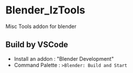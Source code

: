 # Blender_IzTools
Misc Tools addon for blender




## Build by VSCode

* Install an addon : "Blender Development"
* Command Palette : `>Blender: Build and Start`
